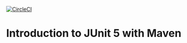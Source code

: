 [![CircleCI](https://circleci.com/gh/ahamedshaik16/testing-java-junit5/tree/master.svg?style=svg)](https://circleci.com/gh/ahamedshaik16/testing-java-junit5/tree/master)


# Introduction to JUnit 5 with Maven

